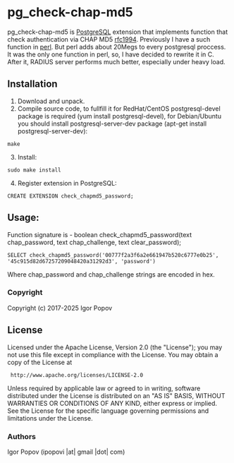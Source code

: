 # pg_check-chap-md5

pg_check-chap-md5 is [PostgreSQL](https://www.postgresql.org/) extension that implements function that check authentication via CHAP MD5 [rfc1994](https://tools.ietf.org/html/rfc1994).
Previously I have a such function in [perl](https://github.com/sshutdownow/pg_check-chap-md5/blob/master/check_chapmd5_password_perl.sql). But perl adds about 20Megs to every postgresql proccess. It was the only one function in perl, so, I have decided to rewrite it in C. After it, RADIUS server performs much better, especially under heavy load.

Installation
------------
1. Download and unpack.
2. Compile source code, to fullfill it for RedHat/CentOS postgresql-devel package is required (yum install postgresql-devel), for Debian/Ubuntu you should install postgresql-server-dev package (apt-get install postgresql-server-dev):
```
make
```
3. Install:
```
sudo make install
```
4. Register extension in PostgreSQL:
```
CREATE EXTENSION check_chapmd5_password;
```

Usage:
------
Function signature is - boolean check_chapmd5_password(text chap_password, text chap_challenge, text clear_password);
```
SELECT check_chapmd5_password('00777f2a3f6a2e661947b520c6777e0b25', '45c915d82d67257209048420a31292d3', 'password')
```
Where chap_password and chap_challenge strings are encoded in hex.

### Copyright

  Copyright (c) 2017-2025 Igor Popov

License
-------
   Licensed under the Apache License, Version 2.0 (the "License");
   you may not use this file except in compliance with the License.
   You may obtain a copy of the License at

     http://www.apache.org/licenses/LICENSE-2.0

   Unless required by applicable law or agreed to in writing, software
   distributed under the License is distributed on an "AS IS" BASIS,
   WITHOUT WARRANTIES OR CONDITIONS OF ANY KIND, either express or implied.
   See the License for the specific language governing permissions and
   limitations under the License.

### Authors

  Igor Popov
  (ipopovi |at| gmail |dot| com)
